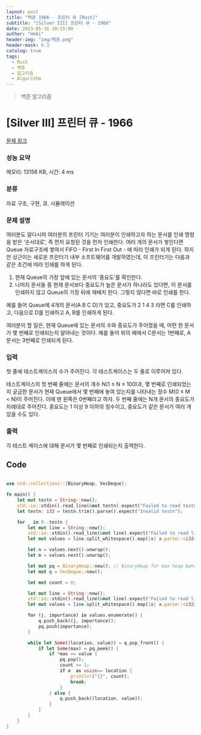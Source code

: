 ```yaml
---
layout: post
title: "백준 1966 - 프린터 큐 [Rust]"
subtitle: "[Silver III] 프린터 큐 - 1966"
date: 2023-05-16 10:15:00
author: "Hebi"
header-img: "img/백준.png"
header-mask: 0.3
catalog: true
tags:
  - Rust
  - 백준
  - 알고리즘
  - Algorithm
---
```


> 백준 알고리즘

# [Silver III] 프린터 큐 - 1966

[문제 링크](https://www.acmicpc.net/problem/1966)

### 성능 요약

메모리: 13156 KB, 시간: 4 ms

### 분류

자료 구조, 구현, 큐, 시뮬레이션

### 문제 설명

<p>여러분도 알다시피 여러분의 프린터 기기는 여러분이 인쇄하고자 하는 문서를 인쇄 명령을 받은 ‘순서대로’, 즉 먼저 요청된 것을 먼저 인쇄한다. 여러 개의 문서가 쌓인다면 Queue 자료구조에 쌓여서 FIFO - First In First Out - 에 따라 인쇄가 되게 된다. 하지만 상근이는 새로운 프린터기 내부 소프트웨어를 개발하였는데, 이 프린터기는 다음과 같은 조건에 따라 인쇄를 하게 된다.</p>

<ol>
	<li>현재 Queue의 가장 앞에 있는 문서의 ‘중요도’를 확인한다.</li>
	<li>나머지 문서들 중 현재 문서보다 중요도가 높은 문서가 하나라도 있다면, 이 문서를 인쇄하지 않고 Queue의 가장 뒤에 재배치 한다. 그렇지 않다면 바로 인쇄를 한다.</li>
</ol>

<p>예를 들어 Queue에 4개의 문서(A B C D)가 있고, 중요도가 2 1 4 3 라면 C를 인쇄하고, 다음으로 D를 인쇄하고 A, B를 인쇄하게 된다.</p>

<p>여러분이 할 일은, 현재 Queue에 있는 문서의 수와 중요도가 주어졌을 때, 어떤 한 문서가 몇 번째로 인쇄되는지 알아내는 것이다. 예를 들어 위의 예에서 C문서는 1번째로, A문서는 3번째로 인쇄되게 된다.</p>

### 입력

 <p>첫 줄에 테스트케이스의 수가 주어진다. 각 테스트케이스는 두 줄로 이루어져 있다.</p>

<p>테스트케이스의 첫 번째 줄에는 문서의 개수 N(1 ≤ N ≤ 100)과, 몇 번째로 인쇄되었는지 궁금한 문서가 현재 Queue에서 몇 번째에 놓여 있는지를 나타내는 정수 M(0 ≤ M < N)이 주어진다. 이때 맨 왼쪽은 0번째라고 하자. 두 번째 줄에는 N개 문서의 중요도가 차례대로 주어진다. 중요도는 1 이상 9 이하의 정수이고, 중요도가 같은 문서가 여러 개 있을 수도 있다.</p>

### 출력

 <p>각 테스트 케이스에 대해 문서가 몇 번째로 인쇄되는지 출력한다.</p>

## Code

```rs

use std::collections::{BinaryHeap, VecDeque};

fn main() {
    let mut testn = String::new();
    std::io::stdin().read_line(&mut testn).expect("Failed to read testn");
    let testn: i32 = testn.trim().parse().expect("Invalid testn");

    for _ in 0..testn {
        let mut line = String::new();
        std::io::stdin().read_line(&mut line).expect("Failed to read line");
        let mut values = line.split_whitespace().map(|x| x.parse::<i32>().unwrap());

        let n = values.next().unwrap();
        let m = values.next().unwrap();

        let mut pq = BinaryHeap::new(); // BinaryHeap for max heap behavior
        let mut q = VecDeque::new();

        let mut count = 0;

        let mut line = String::new();
        std::io::stdin().read_line(&mut line).expect("Failed to read line");
        let mut values = line.split_whitespace().map(|x| x.parse::<i32>().unwrap());

        for (j, importance) in values.enumerate() {
            q.push_back((j, importance));
            pq.push(importance);
        }

        while let Some((location, value)) = q.pop_front() {
            if let Some(max) = pq.peek() {
                if *max == value {
                    pq.pop();
                    count += 1;
                    if m  as usize== location {
                        println!("{}", count);
                        break;
                    }
                } else {
                    q.push_back((location, value));
                }
            }
        }
    }
}
```
